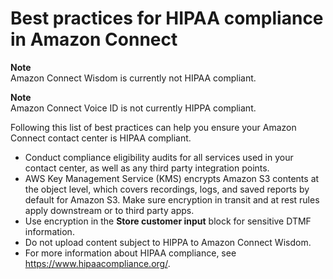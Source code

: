 # Best practices for HIPAA compliance in Amazon Connect<a name="compliance-validation-best-practices-HIPAA"></a>

**Note**  
Amazon Connect Wisdom is currently not HIPAA compliant\.

**Note**  
Amazon Connect Voice ID is not currently HIPPA compliant\.

Following this list of best practices can help you ensure your Amazon Connect contact center is HIPAA compliant\. 
+ Conduct compliance eligibility audits for all services used in your contact center, as well as any third party integration points\.
+ AWS Key Management Service \(KMS\) encrypts Amazon S3 contents at the object level, which covers recordings, logs, and saved reports by default for Amazon S3\. Make sure encryption in transit and at rest rules apply downstream or to third party apps\. 
+ Use encryption in the **Store customer input** block for sensitive DTMF information\.
+ Do not upload content subject to HIPPA to Amazon Connect Wisdom\.
+ For more information about HIPAA compliance, see [https://www\.hipaacompliance\.org/](https://www.hipaacompliance.org/)\.